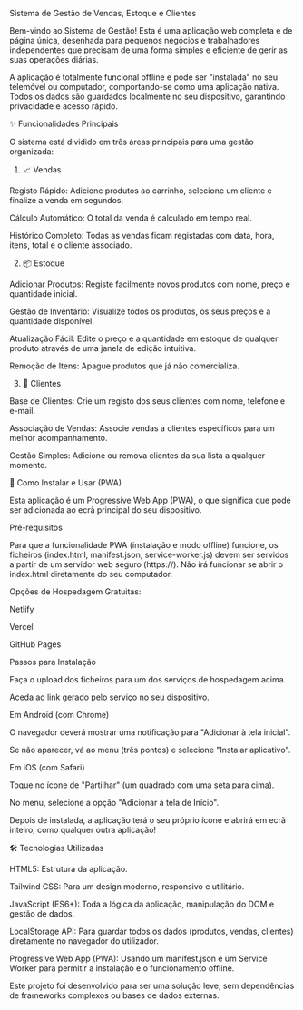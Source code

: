 Sistema de Gestão de Vendas, Estoque e Clientes

Bem-vindo ao Sistema de Gestão! Esta é uma aplicação web completa e de página única, desenhada para pequenos negócios e trabalhadores independentes que precisam de uma forma simples e eficiente de gerir as suas operações diárias.

A aplicação é totalmente funcional offline e pode ser "instalada" no seu telemóvel ou computador, comportando-se como uma aplicação nativa. Todos os dados são guardados localmente no seu dispositivo, garantindo privacidade e acesso rápido.

✨ Funcionalidades Principais

O sistema está dividido em três áreas principais para uma gestão organizada:

1. 📈 Vendas

Registo Rápido: Adicione produtos ao carrinho, selecione um cliente e finalize a venda em segundos.

Cálculo Automático: O total da venda é calculado em tempo real.

Histórico Completo: Todas as vendas ficam registadas com data, hora, itens, total e o cliente associado.

2. 📦 Estoque

Adicionar Produtos: Registe facilmente novos produtos com nome, preço e quantidade inicial.

Gestão de Inventário: Visualize todos os produtos, os seus preços e a quantidade disponível.

Atualização Fácil: Edite o preço e a quantidade em estoque de qualquer produto através de uma janela de edição intuitiva.

Remoção de Itens: Apague produtos que já não comercializa.

3. 👥 Clientes

Base de Clientes: Crie um registo dos seus clientes com nome, telefone e e-mail.

Associação de Vendas: Associe vendas a clientes específicos para um melhor acompanhamento.

Gestão Simples: Adicione ou remova clientes da sua lista a qualquer momento.

🚀 Como Instalar e Usar (PWA)

Esta aplicação é um Progressive Web App (PWA), o que significa que pode ser adicionada ao ecrã principal do seu dispositivo.

Pré-requisitos

Para que a funcionalidade PWA (instalação e modo offline) funcione, os ficheiros (index.html, manifest.json, service-worker.js) devem ser servidos a partir de um servidor web seguro (https://). Não irá funcionar se abrir o index.html diretamente do seu computador.

Opções de Hospedagem Gratuitas:

Netlify

Vercel

GitHub Pages

Passos para Instalação

Faça o upload dos ficheiros para um dos serviços de hospedagem acima.

Aceda ao link gerado pelo serviço no seu dispositivo.

Em Android (com Chrome)

O navegador deverá mostrar uma notificação para "Adicionar à tela inicial".

Se não aparecer, vá ao menu (três pontos) e selecione "Instalar aplicativo".

Em iOS (com Safari)

Toque no ícone de "Partilhar" (um quadrado com uma seta para cima).

No menu, selecione a opção "Adicionar à tela de Início".

Depois de instalada, a aplicação terá o seu próprio ícone e abrirá em ecrã inteiro, como qualquer outra aplicação!

🛠️ Tecnologias Utilizadas

HTML5: Estrutura da aplicação.

Tailwind CSS: Para um design moderno, responsivo e utilitário.

JavaScript (ES6+): Toda a lógica da aplicação, manipulação do DOM e gestão de dados.

LocalStorage API: Para guardar todos os dados (produtos, vendas, clientes) diretamente no navegador do utilizador.

Progressive Web App (PWA): Usando um manifest.json e um Service Worker para permitir a instalação e o funcionamento offline.

Este projeto foi desenvolvido para ser uma solução leve, sem dependências de frameworks complexos ou bases de dados externas.
